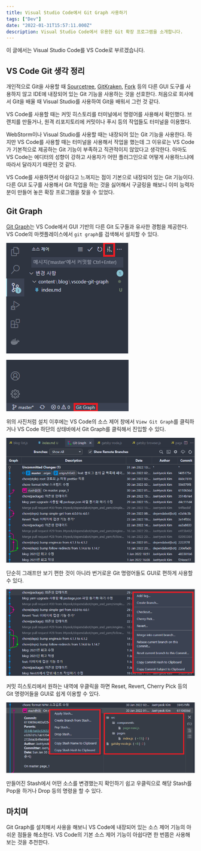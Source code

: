 ```yaml
---
title: Visual Studio Code에서 Git Graph 사용하기
tags: ["Dev"]
date: "2022-01-31T15:57:11.000Z"
description: Visual Studio Code에서 유용한 Git 확장 프로그램을 소개합니다.
---
```


이 글에서는 Visual Studio Code를 VS Code로 부르겠습니다.

## VS Code Git 생각 정리

개인적으로 Git을 사용할 때 [Sourcetree](https://www.sourcetreeapp.com/), [GitKraken](https://www.gitkraken.com/), [Fork](https://git-fork.com/) 등의 다른 GUI 도구를 사용하지 않고 IDE에 내장되어 있는 Git 기능을 사용하는 것을 선호한다. 처음으로 회사에서 Git을 배울 때 Visual Studio를 사용하여 Git을 배워서 그런 것 같다.

VS Code를 사용할 때는 커밋 히스토리를 터미널에서 명령어를 사용해서 확인했다. 브랜치를 만들거나, 원격 리포지토리에 커밋이나 푸시 등의 작업들도 터미널을 이용했다.

WebStorm이나 Visual Studio를 사용할 때는 내장되어 있는 Git 기능을 사용한다. 하지만 VS Code를 사용할 때는 터미널을 사용해서 작업을 했는데 그 이유로는 VS Code가 기본적으로 제공하는 Git 기능이 부족하고 직관적이지 않았다고 생각한다. 아마도 VS Code는 에디터의 성향이 강하고 사용자가 어떤 플러그인으로 어떻게 사용하느냐에 따라서 달라지기 때문인 것 같다.

VS Code를 사용하면서 아쉽다고 느껴지는 점이 기본으로 내장되어 있는 Git 기능이다. 다른 GUI 도구를 사용해서 Git 작업을 하는 것을 싫어해서 구글링을 해보니 이미 능력자분이 만들어 놓은 확장 프로그램을 찾을 수 있었다.

## Git Graph

[Git Graph](https://marketplace.visualstudio.com/items?itemName=mhutchie.git-graph)는 VS Code에서 GUI 기반의 다른 Git 도구들과 유사한 경험을 제공한다. VS Code의 마켓플레이스에서 `git graph`를 검색해서 설치할 수 있다.

![enter-git-graph-1](./enter-git-graph-1.png)

![enter-git-graph-2](./enter-git-graph-2.png)

위의 사진처럼 설치 이후에는 VS Code의 소스 제어 창에서 `View Git Graph`를 클릭하거나 VS Code 하단의 상태바에서 Git Graph를 클릭해서 진입할 수 있다.

![vscode-git-graph](./vscode-git-graph.png)

단순히 그래프만 보기 편한 것이 아니라 번거로운 Git 명령어들도 GUI로 편하게 사용할 수 있다.

![git-graph-feat](./git-graph-feat.png)

커밋 히스토리에서 원하는 내역에 우클릭을 하면 Reset, Revert, Cherry Pick 등의 Git 명령어들을 GUI로 쉽게 이용할 수 있다.

![git-graph-stash](./git-graph-stash.png)

만들어진 Stash에서 어떤 소스를 변경했는지 확인하기 쉽고 우클릭으로 해당 Stash를 Pop을 하거나 Drop 등의 명령을 할 수 있다.

## 마치며

Git Graph를 설치해서 사용을 해보니 VS Code에 내장되어 있는 소스 제어 기능의 아쉬운 점들을 해소한다. VS Code의 기본 소스 제어 기능이 아쉽다면 한 번쯤은 사용해보는 것을 추천한다.

